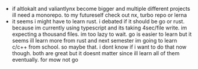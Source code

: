 - if altlokalt and valiantlynx become bigger  and multiple different projects ill need a monorepo.
  to my futureself check out nx, turbo repo or lerna
- it seems i might have to learn rust. i debated if it should be go or rust. because im currently using typescript and its taking 4sec/file write. im expecting a thousand files. im too lazy to wait. go is easier to learn but it seems ill learn more from rust and next semester im going to learn c/c++ from school. so maybe that. i dont know if i want to do that now though. both are great but it doesnt matter since ill learn all of them eventually. for mow not go